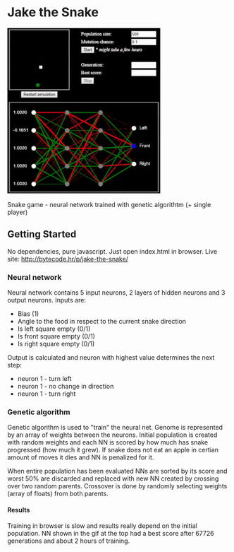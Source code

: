 # Jake the Snake

![Screenshot](demo/demo.gif)

Snake game - neural network trained with genetic algorithtm (+ single player)

## Getting Started

No dependencies, pure javascript. Just open index.html in browser.
Live site: http://bytecode.hr/p/jake-the-snake/

### Neural network

Neural network contains 5 input neurons, 2 layers of hidden neurons and 3 output neurons. Inputs are:
 * Bias (1)
 * Angle to the food in respect to the current snake direction
 * Is left square empty (0/1)
 * Is front square empty (0/1)
 * Is right square empty (0/1)

Output is calculated and neuron with highest value determines the next step:
 * neuron 1 - turn left
 * neuron 1 - no change in direction
 * neuron 1 - turn right


### Genetic algorithm

Genetic algorithm is used to "train" the neural net. Genome is represented by an array of weights between the neurons.
Initial population is created with random weights and each NN is scored by how much has snake progressed (how much it grew). If snake does not eat an apple in certian amount of moves it dies and NN is penalized for it.

When entire population has been evaluated NNs are sorted by its score and worst 50% are discarded and replaced with new NN created by crossing over two random parents. Crossover is done by randomly selecting weights (array of floats) from both parents.

#### Results

Training in browser is slow and results really depend on the initial population. NN shown in the gif at the top had a best score after 67726 generations and about 2 hours of training.
